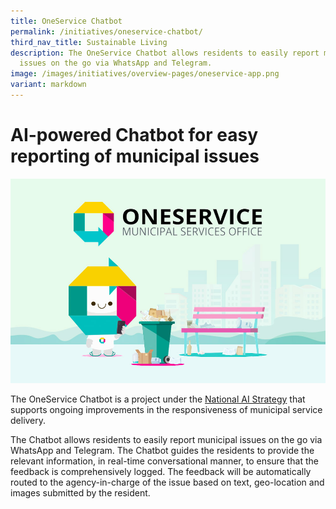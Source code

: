 ```yaml
---
title: OneService Chatbot
permalink: /initiatives/oneservice-chatbot/
third_nav_title: Sustainable Living
description: The OneService Chatbot allows residents to easily report municipal
  issues on the go via WhatsApp and Telegram.
image: /images/initiatives/overview-pages/oneservice-app.png
variant: markdown
---
```

# AI-powered Chatbot for easy reporting of municipal issues

![OneService](/images/initiatives/overview-pages/oneservice_chatbot.jpg)

The OneService Chatbot is a project under the [National AI Strategy](/initiatives/artificial-intelligence) that supports ongoing improvements in the responsiveness of municipal service delivery. 

The Chatbot allows residents to easily report municipal issues on the go via WhatsApp and Telegram. The Chatbot guides the residents to provide the relevant information, in real-time conversational manner, to ensure that the feedback is comprehensively logged. The feedback will be automatically routed to the agency-in-charge of the issue based on text, geo-location and images submitted by the resident.